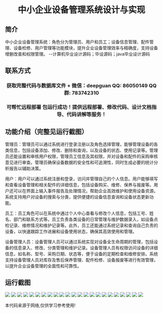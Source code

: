 <p><h1 align="center">中小企业设备管理系统设计与实现</h1></p>

## 简介
中小企业设备管理系统：角色分为管理员、用户和员工；设备信息管理、配件管理、设备检修、用户管理等功能模块，提升企业设备管理效率与精确度，支持设备增删改查和权限管理。    --计算机毕业设计源码；毕设源码；java毕业设计源码


## 联系方式
<p><h3 align="center">获取完整代码与数据库文件 + 微信：deepguan QQ: 86050149 QQ群: 783742310</h3></p>
<p><h3 align="center">可帮忙远程部署 包运行成功！提供远程部署、修改代码、设计文档指导、代码讲解等服务！</h3></p>

## 功能介绍（完整见运行截图）
管理员：管理员可以通过系统进行登录注册以及角色选择管理，能够管理设备的各类信息，包括设备添加、修改、删除和查询，以及设备的状态、使用记录等。管理员还能设置和审核用户权限，管理员工信息及其权限，并对设备和配件的采购审核意见进行审查。管理员确保设备数据的安全性和可追溯性，同时生成必要的统计分析报告以辅助决策。

用户：用户可以通过系统注册和登录，访问并管理自己的个人信息。用户能够填写和查看设备管理和相关配件的详细信息，包括设备购买、维修、保养与报废等。用户还可以在界面上输入事件报告及处理情况，帮助企业高效维护和使用设备资源。系统支持用户对设备的搜索与分类，提供便捷的设备信息查询和设备状态更新功能。

员工：员工角色可以在系统中通过个人中心查看与修改个人信息，包括工号、姓名、部门和联系方式等。员工负责各类设备的日常管理与维护数据录入，如设备点检记录、维修情况和维护记录等。此外，员工还能通过系统记录和查询自己负责的设备，以快速跟踪工作进展和设备使用状态，确保其高效使用和管理。

设备管理人员：设备管理人员可以通过系统实现对设备全生命周期的管理，包括设备的信息录入、修改、分类管理和维护记录。设备管理人员有权限访问设备的详细信息，如名称、型号、采购日期、状态等，便于设备的定期检查和维修安排。系统支持设备管理人员对库存及售后保养管理、配件检修、设备报废等进行有效管理，以提升企业设备管理的全面性和可靠性。


## 运行截图
![](https://bs-1329754181.cos.ap-shanghai.myqcloud.com/spring/SmallAndMediumEnterpriseEquipmentManagementSystemDesignAndImplementation/img/001.jpg)
![](https://bs-1329754181.cos.ap-shanghai.myqcloud.com/spring/SmallAndMediumEnterpriseEquipmentManagementSystemDesignAndImplementation/img/002.jpg)
![](https://bs-1329754181.cos.ap-shanghai.myqcloud.com/spring/SmallAndMediumEnterpriseEquipmentManagementSystemDesignAndImplementation/img/003.jpg)
![](https://bs-1329754181.cos.ap-shanghai.myqcloud.com/spring/SmallAndMediumEnterpriseEquipmentManagementSystemDesignAndImplementation/img/004.jpg)
![](https://bs-1329754181.cos.ap-shanghai.myqcloud.com/spring/SmallAndMediumEnterpriseEquipmentManagementSystemDesignAndImplementation/img/005.jpg)
![](https://bs-1329754181.cos.ap-shanghai.myqcloud.com/spring/SmallAndMediumEnterpriseEquipmentManagementSystemDesignAndImplementation/img/006.jpg)
![](https://bs-1329754181.cos.ap-shanghai.myqcloud.com/spring/SmallAndMediumEnterpriseEquipmentManagementSystemDesignAndImplementation/img/007.jpg)
![](https://bs-1329754181.cos.ap-shanghai.myqcloud.com/spring/SmallAndMediumEnterpriseEquipmentManagementSystemDesignAndImplementation/img/008.jpg)
![](https://bs-1329754181.cos.ap-shanghai.myqcloud.com/spring/SmallAndMediumEnterpriseEquipmentManagementSystemDesignAndImplementation/img/009.jpg)
![](https://bs-1329754181.cos.ap-shanghai.myqcloud.com/spring/SmallAndMediumEnterpriseEquipmentManagementSystemDesignAndImplementation/img/010.jpg)
![](https://bs-1329754181.cos.ap-shanghai.myqcloud.com/spring/SmallAndMediumEnterpriseEquipmentManagementSystemDesignAndImplementation/img/011.jpg)
![](https://bs-1329754181.cos.ap-shanghai.myqcloud.com/spring/SmallAndMediumEnterpriseEquipmentManagementSystemDesignAndImplementation/img/012.jpg)
![](https://bs-1329754181.cos.ap-shanghai.myqcloud.com/spring/SmallAndMediumEnterpriseEquipmentManagementSystemDesignAndImplementation/img/013.jpg)
![](https://bs-1329754181.cos.ap-shanghai.myqcloud.com/spring/SmallAndMediumEnterpriseEquipmentManagementSystemDesignAndImplementation/img/014.jpg)
![](https://bs-1329754181.cos.ap-shanghai.myqcloud.com/spring/SmallAndMediumEnterpriseEquipmentManagementSystemDesignAndImplementation/img/015.jpg)
![](https://bs-1329754181.cos.ap-shanghai.myqcloud.com/spring/SmallAndMediumEnterpriseEquipmentManagementSystemDesignAndImplementation/img/016.jpg)
![](https://bs-1329754181.cos.ap-shanghai.myqcloud.com/spring/SmallAndMediumEnterpriseEquipmentManagementSystemDesignAndImplementation/img/017.jpg)
![](https://bs-1329754181.cos.ap-shanghai.myqcloud.com/spring/SmallAndMediumEnterpriseEquipmentManagementSystemDesignAndImplementation/img/018.jpg)
![](https://bs-1329754181.cos.ap-shanghai.myqcloud.com/spring/SmallAndMediumEnterpriseEquipmentManagementSystemDesignAndImplementation/img/019.jpg)
![](https://bs-1329754181.cos.ap-shanghai.myqcloud.com/spring/SmallAndMediumEnterpriseEquipmentManagementSystemDesignAndImplementation/img/020.jpg)
![](https://bs-1329754181.cos.ap-shanghai.myqcloud.com/spring/SmallAndMediumEnterpriseEquipmentManagementSystemDesignAndImplementation/img/021.jpg)
![](https://bs-1329754181.cos.ap-shanghai.myqcloud.com/spring/SmallAndMediumEnterpriseEquipmentManagementSystemDesignAndImplementation/img/022.jpg)
![](https://bs-1329754181.cos.ap-shanghai.myqcloud.com/spring/SmallAndMediumEnterpriseEquipmentManagementSystemDesignAndImplementation/img/023.jpg)

<p>本代码来源于网络,仅供学习参考使用!</p>
